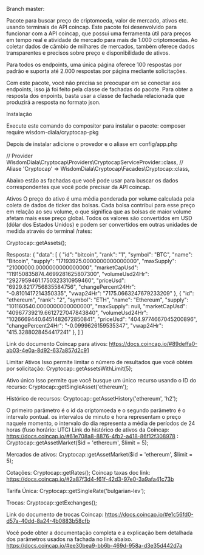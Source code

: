Branch master: 

Pacote para buscar preço de criptomoeda, valor de mercado, ativos etc. usando terminais de API coincap. Este pacote foi desenvolvido para funcionar com a API coincap, que possui uma ferramenta útil para preços em tempo real e atividade de mercado para mais de 1.000 criptomoedas. Ao coletar dados de câmbio de milhares de mercados, também oferece dados transparentes e precisos sobre preço e disponibilidade de ativos.

Para todos os endpoints, uma única página oferece 100 respostas por padrão e suporta até 2.000 respostas por página mediante solicitações.

Com este pacote, você não precisa se preocupar em se conectar aos endpoints, isso já foi feito pela classe de fachadas do pacote. Para obter a resposta dos enpoints, basta usar a classe de fachada relacionada que produzirá a resposta no formato json.

Instalação

Execute este comando do compositor para instalar o pacote:
composer require wisdom-diala/cryptocap-pkg

Depois de instalar adicione o provedor e o aliase em config/app.php

// Provider 
WisdomDiala\Cryptocap\Providers\CryptocapServiceProvider::class,
// Aliase
'Cryptocap' => WisdomDiala\Cryptocap\Facades\Cryptocap::class,

Abaixo estão as fachadas que você pode usar para buscar os dados correspondentes que você pode precisar da API coincap.

Ativos
O preço do ativo é uma média ponderada por volume calculada pela coleta de dados de ticker das bolsas. Cada bolsa contribui para esse preço em relação ao seu volume, o que significa que as bolsas de maior volume afetam mais esse preço global. Todos os valores são convertidos em USD (dólar dos Estados Unidos) e podem ser convertidos em outras unidades de medida através do terminal /rates:

Cryptocap::getAssets();

Resposta:
{
  "data": [
    {
      "id": "bitcoin",
      "rank": "1",
      "symbol": "BTC",
      "name": "Bitcoin",
      "supply": "17193925.0000000000000000",
      "maxSupply": "21000000.0000000000000000",
      "marketCapUsd": "119150835874.4699281625807300",
      "volumeUsd24Hr": "2927959461.1750323310959460",
      "priceUsd": "6929.8217756835584756",
      "changePercent24Hr": "-0.8101417214350335",
      "vwap24Hr": "7175.0663247679233209"
    },
    {
      "id": "ethereum",
      "rank": "2",
      "symbol": "ETH",
      "name": "Ethereum",
      "supply": "101160540.0000000000000000",
      "maxSupply": null,
      "marketCapUsd": "40967739219.6612727047843840",
      "volumeUsd24Hr": "1026669440.6451482672850841",
      "priceUsd": "404.9774667045200896",
      "changePercent24Hr": "-0.0999626159535347",
      "vwap24Hr": "415.3288028454417241"
    },
   ]
 } 
 
 Link do documento Coincap para ativos: https://docs.coincap.io/#89deffa0-ab03-4e0a-8d92-637a857d2c91
 
 Limitar Ativos
Isso permite limitar o número de resultados que você obtém por solicitação:
Cryptocap::getAssetsWithLimit(5);

Ativo único
Isso permite que você busque um único recurso usando o ID do recurso:
Cryptocap::getSingleAsset('ethereum');

Histórico de recursos:
Cryptocap::getAssetHistory('ethereum', 'h2');

O primeiro parâmetro é o id da criptomoeda e o segundo parâmetro é o intervalo pontual. os intervalos de minuto e hora representam o preço naquele momento, o intervalo do dia representa a média de períodos de 24 horas (fuso horário: UTC) Link do histórico de ativos da Coincap: https://docs.coincap.io/#61e708a8-8876-4fb2-a418-86f12f308978 :
Cryptocap::getAssetMarket($id = 'ethereum', $limit = 5);

Mercados de ativos:
Cryptocap::getAssetMarket($id = 'ethereum', $limit = 5);

Cotações:
Cryptocap::getRates();
Coincap taxas doc link: https://docs.coincap.io/#2a87f3d4-f61f-42d3-97e0-3a9afa41c73b

Tarifa Única:
Cryptocap::getSingleRate('bulgarian-lev');

Trocas:
Cryptocap::getExchanges();

Link do documento de trocas Coincap: https://docs.coincap.io/#e1c56fd0-d57a-40dd-8a24-4b0883b58cfb


Você pode obter a documentação completa e a explicação bem detalhada dos parâmetros usados ​​na fachada no link abaixo. https://docs.coincap.io/#ee30bea9-bb6b-469d-958a-d3e35d442d7a
